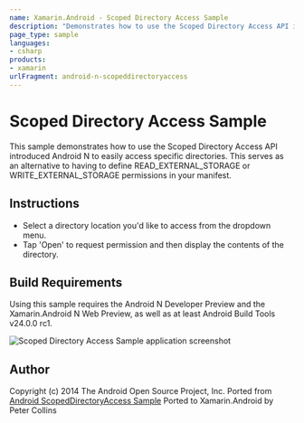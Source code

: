 ```yaml
---
name: Xamarin.Android - Scoped Directory Access Sample
description: "Demonstrates how to use the Scoped Directory Access API introduced Android N to easily access specific directories #androidnougat"
page_type: sample
languages:
- csharp
products:
- xamarin
urlFragment: android-n-scopeddirectoryaccess
---
```

# Scoped Directory Access Sample

This sample demonstrates how to use the Scoped Directory Access API introduced Android N to easily access specific directories.
This serves as an alternative to having to define READ_EXTERNAL_STORAGE or WRITE_EXTERNAL_STORAGE permissions in your manifest.

## Instructions

* Select a directory location you'd like to access from the dropdown menu.
* Tap 'Open' to request permission and then display the contents of the directory.

## Build Requirements

Using this sample requires the Android N Developer Preview and the Xamarin.Android N Web Preview, as well as at least Android Build Tools v24.0.0 rc1.

![Scoped Directory Access Sample application screenshot](Screenshots/directory_content.png "Scoped Directory Access Sample application screenshot")

## Author

Copyright (c) 2014 The Android Open Source Project, Inc.
Ported from [Android ScopedDirectoryAccess Sample](https://github.com/googlesamples/android-ScopedDirectoryAccess)
Ported to Xamarin.Android by Peter Collins